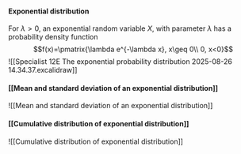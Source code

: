 #### Exponential distribution

For $\lambda > 0$, an exponential random variable $X$, with parameter $\lambda$ has a probability density function
$$f(x)=\pmatrix{\lambda e^{-\lambda x}, x\geq 0\\ 0, x<0}$$
![[Specialist 12E The exponential probability distribution 2025-08-26 14.34.37.excalidraw]]

#### [[Mean and standard deviation of an exponential distribution]]
![[Mean and standard deviation of an exponential distribution]]

#### [[Cumulative distribution of exponential distribution]]
![[Cumulative distribution of exponential distribution]]